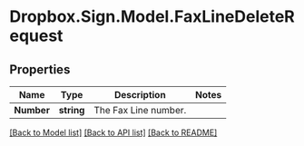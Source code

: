 # Dropbox.Sign.Model.FaxLineDeleteRequest

## Properties

Name | Type | Description | Notes
------------ | ------------- | ------------- | -------------
**Number** | **string** |  The Fax Line number.  | 

[[Back to Model list]](../README.md#documentation-for-models) [[Back to API list]](../README.md#documentation-for-api-endpoints) [[Back to README]](../README.md)

